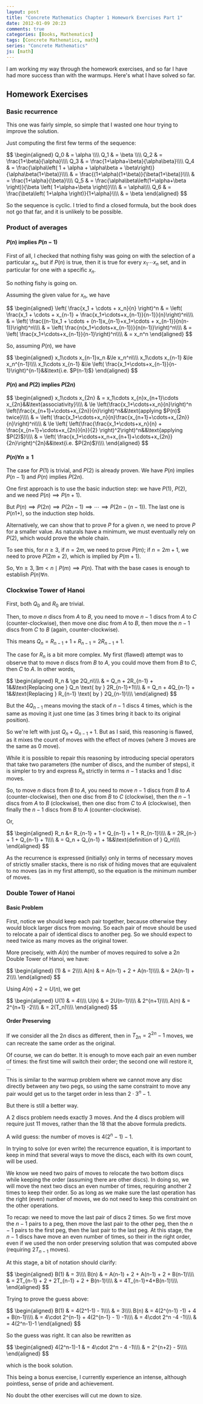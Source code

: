 ```yaml
---
layout: post
title: "Concrete Mathematics Chapter 1 Homework Exercises Part 1"
date: 2012-01-09 20:23
comments: true
categories: [Books, Mathematics]
tags: [Concrete Mathematics, math]
series: "Concrete Mathematics"
js: [math]
---
```

I am working my way through the homework exercises, and so far I have
had more success than with the warmups. Here's what I have solved so far.

<!--more-->

## Homework Exercises

### Basic recurrence

This one was fairly simple, so simple that I wasted one hour trying to
improve the solution.

Just computing the first few terms of the sequence:

<div markdown="0">
$$
\begin{aligned}
Q_0 &amp; = \alpha \\\\
Q_1 &amp; = \beta \\\\
Q_2 &amp; = \frac{1+\beta}{\alpha}\\\\
Q_3 &amp; = \frac{1+\alpha+\beta}{\alpha\beta}\\\\
Q_4 &amp; = \frac{\alpha\left( 1 + \alpha + \alpha\beta + \beta\right)}{\alpha\beta(1+\beta)}\\\\
&amp; = \frac{(1+\alpha)(1+\beta)}{\beta(1+\beta)}\\\\
&amp; = \frac{1+\alpha}{\beta}\\\\
Q_5 &amp; = \frac{\alpha\beta\left(1+\alpha+\beta \right)}{\beta \left( 1+\alpha+\beta \right)}\\\\
&amp; = \alpha\\\\
Q_6 &amp; = \frac{\beta\left( 1+\alpha \right)}{1+\alpha}\\\\
&amp; = \beta
\end{aligned}
$$
</div>

So the sequence is cyclic. I tried to find a closed formula, but the
book does not go that far, and it is unlikely to be possible.

### Product of averages

#### $P(n)$ implies $P(n-1)$

First of all, I checked that nothing fishy was going on with the
selection of a particular $x_n$, but if $P(n)$ is true, then it is
true for every $x_1\cdots x_n$ set, and in particular for one with a
specific $x_n$.

So nothing fishy is going on.

Assuming the given value for $x_n$, we have

<div markdown="0">
$$
\begin{aligned}
\left( \frac{x_1 + \cdots + x_n}{n} \right)^n &amp; = \left( \frac{x_1 + \cdots + x_{n-1} + \frac{x_1+\cdots+x_{n-1}}{n-1}}{n}\right)^n\\\\
&amp; = \left( \frac{(n-1)x_1 + \cdots + (n-1)x_{n-1}+x_1+\cdots + x_{n-1}}{n(n-1)}\right)^n\\\\
&amp; = \left( \frac{n(x_1+\cdots+x_{n-1})}{n(n-1)}\right)^n\\\\
&amp; = \left( \frac{x_1+\cdots+x_{n-1}}{n-1}\right)^n\\\\
&amp; = x_n^n
\end{aligned}
$$
</div>

So, assuming $P(n)$, we have

<div markdown="0">
$$
\begin{aligned}
x_1\cdots x_{n-1}x_n &amp;\le x_n^n\\\\
x_1\cdots x_{n-1} &amp;\le x_n^{n-1}\\\\
x_1\cdots x_{n-1} &amp;\le \left( \frac{x_1+\cdots+x_{n-1}}{n-1}\right)^{n-1}&amp;&amp;\text{i.e. $P(n-1)$}
\end{aligned}
$$
</div>

#### $P(n)$ and $P(2)$ implies $P(2n)$

<div markdown="0">
$$
\begin{aligned}
x_1\cdots x_{2n} &amp; = x_1\cdots x_{n}x_{n+1}\cdots x_{2n}&amp;&amp;\text{associativity}\\\\
&amp; \le \left(\frac{x_1+\cdots+x_n}{n}\right)^n \left(\frac{x_{n+1}+\cdots+x_{2n}}{n}\right)^n&amp;&amp;\text{applying $P(n)$ twice}\\\\
&amp; = \left( \frac{x_1+\cdots+x_n}{n}\frac{x_{n+1}+\cdots+x_{2n}}{n}\right)^n\\\\
&amp; \le \left( \left(\frac{\frac{x_1+\cdots+x_n}{n} + \frac{x_{n+1}+\cdots+x_{2n}}{n}}{2} \right)^2\right)^n&amp;&amp;\text{applying $P(2)$}\\\\
&amp; = \left( \frac{x_1+\cdots+x_n+x_{n+1}+\cdots+x_{2n}}{2n}\right)^{2n}&amp;&amp;\text{i.e. $P(2n)$}\\\\
\end{aligned}
$$
</div>

#### $P(n) \forall n \ge 1$

The case for $P(1)$ is trivial, and $P(2)$ is already proven. We have
$P(n)$ implies $P(n-1)$ and $P(n)$ implies $P(2n)$.

One first approach is to use the basic induction step: we have $P(1)$,
$P(2)$, and we need $P(n) \implies P(n+1)$.

But $P(n) \implies P(2n) \implies P(2n-1) \implies \cdots \implies
P(2n-(n-1))$. The last one is $P(n1+)$, so the induction step holds.

Alternatively, we can show that to prove $P$ for a given $n$, we need
to prove $P$ for a smaller value. As naturals have a minimum, we must
eventually rely on $P(2)$, which would prove the whole chain.

To see this, for $n \ge 3$, if $n = 2m$, we need to prove $P(m)$; if
$n = 2m+1$, we need to prove $P(2m+2)$, which is implied by $P(m+1)$.

So, $\forall n \ge 3, \exists m \lt n \mid P(m) \implies P(n)$. That
with the base cases is enough to establish $P(n) \forall n$.

### Clockwise Tower of Hanoi

First, both $Q_0$ and $R_0$ are trivial.

Then, to move $n$ discs from $A$ to $B$, you need to move $n-1$ discs
from $A$ to $C$ (counter-clockwise), then move one disc from $A$ to
$B$, then move the $n-1$ discs from $C$ to $B$ (again,
counter-clockwise).

This means $Q_n = R_{n-1} + 1 + R_{n-1} = 2R_{n-1} + 1$.

The case for $R_n$ is a bit more complex. My first (flawed) attempt
was to observe that to move $n$ discs from $B$ to $A$, you could move
them from $B$ to $C$, then $C$ to $A$. In other words,

<div markdown="0">
$$
\begin{aligned}
R_n &amp; \ge 2Q_n\\\\
&amp; = Q_n + 2R_{n-1} + 1&amp;&amp;\text{Replacing one } Q_n \text{ by } 2R_{n-1}+1\\\\
&amp; = Q_n + 4Q_{n-1} + 1&amp;&amp;\text{Replacing } R_{n-1} \text{ by } 2Q_{n-1}\\\\
\end{aligned}
$$
</div>

But the $4Q_{n-1}$ means moving the stack of $n-1$ discs $4$ times,
which is the same as moving it just one time (as $3$ times bring it
back to its original position).

So we're left with just $Q_n + Q_{n-1} + 1$. But as I said, this
reasoning is flawed, as it mixes the count of moves with the effect of
moves (where $3$ moves are the same as $0$ move).

While it is possible to repair this reasoning by introducing special
operators that take two parameters (the number of discs, and the
number of steps), it is simpler to try and express $R_n$ strictly in
terms $n-1$ stacks and $1$ disc moves.

So, to move $n$ discs from $B$ to $A$, you need to move $n-1$ discs
from $B$ to $A$ (counter-clockwise), then one disc from $B$ to $C$
(clockwise), then the $n-1$ discs from $A$ to $B$ (clockwise), then
one disc from $C$ to $A$ (clockwise), then finally the $n-1$ discs
from $B$ to $A$ (counter-clockwise).

Or,

<div markdown="0">
$$
\begin{aligned}
R_n &amp;= R_{n-1} + 1 + Q_{n-1} + 1 + R_{n-1}\\\\
&amp; = 2R_{n-} + 1 + Q_{n-1} + 1\\\\
&amp; = Q_n + Q_{n-1} + 1&amp;&amp;\text{definition of } Q_n\\\\
\end{aligned}
$$
</div>

As the recurrence is expressed (initially) only in terms of necessary
moves of strictly smaller stacks, there is no risk of hiding moves
that are equivalent to no moves (as in my first attempt), so the
equation is the minimum number of moves.

### Double Tower of Hanoi

#### Basic Problem

First, notice we should keep each pair together, because otherwise
they would block larger discs from moving. So each pair of move should
be used to relocate a pair of identical discs to another peg. So we
should expect to need twice as many moves as the original tower.

More precisely, with $A(n)$ the number of moves required to solve a
$2n$ Double Tower of Hanoi, we have:

<div markdown="0">
$$
\begin{aligned}
(1) &amp; = 2\\\\
A(n) &amp; = A(n-1) + 2 + A(n-1)\\\\
&amp; = 2A(n-1) + 2\\\\
\end{aligned}
$$
</div>

Using $A(n) + 2= U(n)$, we get

<div markdown="0">
$$
\begin{aligned}
U(1) &amp; = 4\\\\
U(n) &amp; = 2U(n-1)\\\\
&amp; 2^{n+1}\\\\
A(n) &amp; = 2^{n+1} -2\\\\
     &amp; = 2(T_n)\\\\
\end{aligned}
$$
</div>

#### Order Preserving

If we consider all the $2n$ discs as different, then in $T_{2n}=2^{2n}-1$
moves, we can recreate the same order as the original.

Of course, we can do better. It is enough to move each pair an even
number of times: the first time will switch their order; the second
one will restore it, ...

This is similar to the warmup problem where we cannot move any disc
directly between any two pegs, so using the same constraint to move
any pair would get us to the target order in less than $2\cdot 3^n-1$.

But there is still a better way.

A $2$ discs problem needs exactly $3$ moves.  And the $4$ discs
problem will require just $11$ moves, rather than the $18$ that the
above formula predicts.

A wild guess: the number of moves is $4(2^n-1)-1$.

In trying to solve (or even write) the recurrence equation, it is
important to keep in mind that several ways to move the discs, each
with its own count, will be used.

We know we need two pairs of moves to relocate the two bottom discs
while keeping the order (assuming there are other discs). In doing so,
we will move the next two discs an even number of times, requiring
another 2 times to keep their order. So as long as we make sure the
last operation has the right (even) number of moves, we do not need to
keep this constraint on the other operations.

To recap: we need to move the last pair of discs $2$ times. So we first move
the $n-1$ pairs to a peg, then move the last pair to the other peg,
then the $n-1$ pairs to the first peg, then the last pair to the last
peg. At this stage, the $n-1$ discs have move an even number of times,
so their in the right order, even if we used the non order preserving
solution that was computed above (requiring $2T_{n-1}$ moves).

At this stage, a bit of notation should clarify:

<div markdown="0">
$$
\begin{aligned}
B(1) &amp; = 3\\\\
B(n) &amp; = A(n-1) + 2 + A(n-1) + 2 + B(n-1)\\\\
&amp; = 2T_{n-1} + 2 + 2T_{n-1} + 2 + B(n-1)\\\\
&amp; = 4T_{n-1}+4+B(n-1)\\\\
\end{aligned}
$$
</div>

Trying to prove the guess above:

<div markdown="0">
$$
\begin{aligned}
B(1) &amp; = 4(2^1-1) - 1\\\\
&amp; = 3\\\\
B(n) &amp; = 4(2^{n-1} -1) + 4 + B(n-1)\\\\
&amp; = 4\cdot 2^{n-1} + 4(2^{n-1} - 1) -1\\\\
&amp; = 4\cdot 2^n -4 -1\\\\
&amp; = 4(2^n-1)-1
\end{aligned}
$$
</div>

So the guess was right. It can also be rewritten as

<div markdown="0">
$$
\begin{aligned}
4(2^n-1)-1 &amp = 4\cdot 2^n - 4 -1\\\\
&amp; = 2^{n+2} - 5\\\\
\end{aligned}
$$
</div>

which is the book solution.

This being a bonus exercise, I currently experience an intense, although
pointless, sense of pride and achievement.

No doubt the other exercises will cut me down to size.
